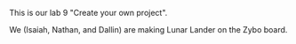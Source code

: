 This is our lab 9 "Create your own project".

We (Isaiah, Nathan, and Dallin) are making Lunar Lander on the Zybo board.
